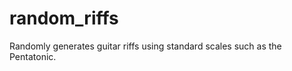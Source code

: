 random_riffs
============

Randomly generates guitar riffs using standard scales such as the Pentatonic.
